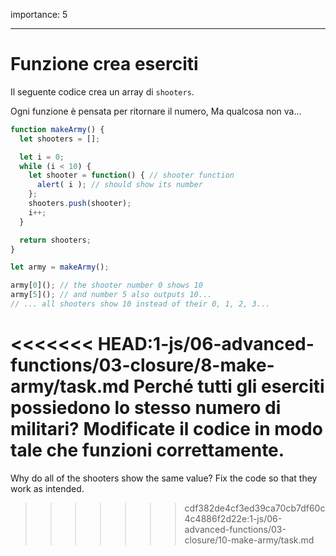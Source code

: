 importance: 5

---

# Funzione crea eserciti

Il seguente codice crea un array di `shooters`.

Ogni funzione è pensata per ritornare il numero, Ma qualcosa non va...

```js run
function makeArmy() {
  let shooters = [];

  let i = 0;
  while (i < 10) {
    let shooter = function() { // shooter function
      alert( i ); // should show its number
    };
    shooters.push(shooter);
    i++;
  }

  return shooters;
}

let army = makeArmy();

army[0](); // the shooter number 0 shows 10
army[5](); // and number 5 also outputs 10...
// ... all shooters show 10 instead of their 0, 1, 2, 3...
```

<<<<<<< HEAD:1-js/06-advanced-functions/03-closure/8-make-army/task.md
Perché tutti gli eserciti possiedono lo stesso numero di militari? Modificate il codice in modo tale che funzioni correttamente.
=======
Why do all of the shooters show the same value? Fix the code so that they work as intended.
>>>>>>> cdf382de4cf3ed39ca70cb7df60c4c4886f2d22e:1-js/06-advanced-functions/03-closure/10-make-army/task.md

